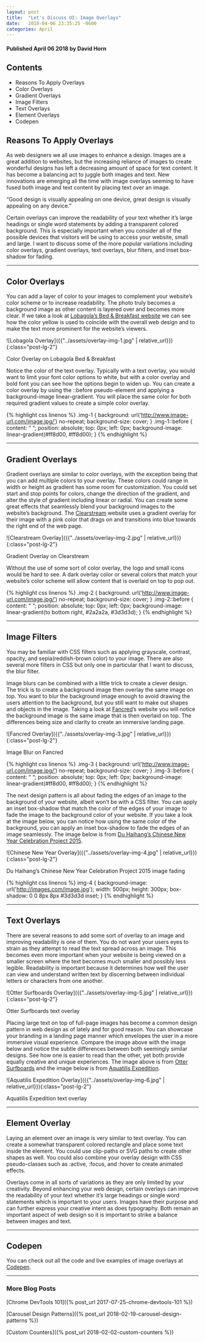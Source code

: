 ```yaml
---
layout: post
title:  "Let's Discuss UI: Image Overlays"
date:   2018-04-06 23:35:25 -0600
categories: April
---
```



#### Published April 06 2018 by David Horn


## Contents
* Reasons To Apply Overlays
* Color Overlays
* Gradient Overlays
* Image Filters
* Text Overlays
* Element Overlays
* Codepen


## Reasons To Apply Overlays
As web designers we all use images to enhance a design. Images are a great addition to websites, but the increasing reliance of images to create wonderful designs has left a decreasing amount of space for text content. It has become a balancing act to juggle both images and text. New innovations are emerging all the time with image overlays seeming to have fused both image and text content by placing text over an image.

<div class="text-center blog-quote">
“Good design is visually appealing on one device, great design is visually appealing on any device.”
</div>

Certain overlays can improve the readability of your text whether it’s large headings or single word statements by adding a transparent colored background. This is especially important when you consider all of the possible devices that visitors will be using to access your website, small and large. I want to discuss some of the more popular variations including color overlays, gradient overlays, text overlays, blur filters, and inset box-shadow for fading.

****

## Color Overlays
You can add a layer of color to your images to complement your website’s color scheme or to increase readability. The photo truly becomes a background image as other content is layered over and becomes more clear. If we take a look at [Lobagola’s Bed & Breakfast website](http://www.lobagola.com) we can see how the color yellow is used to coincide with the overall web design and to make the text more prominent for the website’s viewers. 

![Lobagola Overlay]({{"../assets/overlay-img-1.jpg" | relative_url}}){:class="post-lg-2"}
<div class="text-center blog-caption">
Color Overlay on Lobagola Bed & Breakfast
</div>

Notice the color of the text overlay. Typically with a text overlay, you would want to limit your font color options to white, but with a color overlay and bold font you can see how the options begin to widen up. You can create a color overlay by using the ::before pseudo-element and applying a background-image linear-gradient. You will place the same color for both required gradient values to create a simple color overlay.

{% highlight css linenos %}
.img-1 {
   background: url(‘http://www.image-url.com/image.jpg/’) no-repeat;
   background-size: cover;
}
.img-1::before {
   content: “ “;
   position: absolute;
   top: 0px;
   left: 0px;
   background-image: linear-gradient(#ff8d00, #ff8d00);
}
{% endhighlight %}

****

## Gradient Overlays
Gradient overlays are similar to color overlays, with the exception being that you can add multiple colors to your overlay. These colors could range in width or height as gradient has some room for customization. You could set start and stop points for colors, change the direction of the gradient, and alter the style of gradient including linear or radial. You can create some great effects that seamlessly blend your background images to the website’s background. The [Clearstream](http://www.clearstream.tv/) website uses a gradient overlay for their image with a pink color that drags on and transitions into blue towards the right end of the web page.

![Clearstream Overlay]({{"../assets/overlay-img-2.jpg" | relative_url}}){:class="post-lg-2"}
<div class="text-center blog-caption">
Gradient Overlay on Clearstream
</div>

Without the use of some sort of color overlay, the logo and small icons would be hard to see. A dark overlay color or several colors that match your website’s color scheme will allow content that is overlaid on top to pop out. 

{% highlight css linenos %}
.img-2 {
   background: url(‘http://www.image-url.com/image.jpg/’) no-repeat;
   background-size: cover;
}
.img-2::before {
   content: “ “;
   position: absolute;
   top: 0px;
   left: 0px;
   background-image: linear-gradient(to bottom right, #2a2a2a, #3d3d3d);
}
{% endhighlight %}


****

## Image Filters
You may be familiar with CSS filters such as applying grayscale, contrast, opacity, and sepia(reddish-brown color) to your image. There are also several more filters in CSS but only one in particular that I want to discuss, the blur filter.

Image blurs can be combined with a little trick to create a clever design. The trick is to create a background image then overlay the same image on top. You want to blur the background image enough to avoid drawing the users attention to the background, but you still want to make out shapes and objects in the image. Taking a look at [Fancred](http://fancred.com)’s website you will notice the background image is the same image that is then overlaid on top. The differences being size and clarity to create an immersive landing page.

![Fancred Overlay]({{"../assets/overlay-img-3.jpg" | relative_url}}){:class="post-lg-2"}
<div class="text-center blog-caption">
Image Blur on Fancred
</div>

{% highlight css linenos %}
.img-3 {
   background: url(‘http://www.image-url.com/image.jpg/’) no-repeat;
   background-size: cover;
}
.img-3::before {
   content: “ “;
   position: absolute;
   top: 0px;
   left: 0px;
   background-image: linear-gradient(#ff8d00, #ff8d00);
}
{% endhighlight %}

The next design pattern is all about fading the edges of an image to the background of your website, albeit won’t be with a CSS filter. You can apply an inset box-shadow that match the color of the edges of your image to fade the image to the background color of your website. If you take a look at the image below, you can notice how using the same color of the background, you can apply an inset box-shadow to fade the edges of an image seamlessly. The image below is from [Du Haihang’s Chinese New Year Celebration Project 2015](https://thefwa.com/cases/celebrating-chinese-new-year-2015).

![Chinese New Year Overlay]({{"../assets/overlay-img-4.jpg" | relative_url}}){:class="post-lg-2"}
<div class="text-center blog-caption">
Du Haihang’s Chinese New Year Celebration Project 2015 image fading
</div>

{% highlight css linenos %}
img-4 {
    background-image: url('http://images.com/image.jpg');
    width: 500px;
    height: 300px;
    box-shadow: 0 0 8px 8px #3d3d3d inset;
}
{% endhighlight %}

****

## Text Overlays 
There are several reasons to add some sort of overlay to an image and improving readability is one of them. You do not want your users eyes to strain as they attempt to read the text spread across an image. This becomes even more important when your website is being viewed on a smaller screen where the text becomes much smaller and possibly less legible. Readability is important because it determines how well the user can view and understand written text by discerning between individual letters or characters from one another. 

![Otter Surfboards Overlay]({{"../assets/overlay-img-5.jpg" | relative_url}}){:class="post-lg-2"}
<div class="text-center blog-caption">
Otter Surfboards text overlay
</div>

Placing large text on top of full-page images has become a common design pattern in web design as of lately and for good reason. You can showcase your branding in a landing page manner which envelopes the user in a more immersive visual experience. Compare the image above with the image below and notice the subtle differences between both seemingly similar designs. See how one is easier to read than the other, yet both provide equally creative and unique experiences. The image above is from [Otter Surfboards](https://ottersurfboards.co.uk/) and the image below is from [Aquatilis Expedition](https://www.awwwards.com/sites/aquatilis-expedition).

![Aquatilis Expedition Overlay]({{"../assets/overlay-img-6.jpg" | relative_url}}){:class="post-lg-2"}
<div class="text-center blog-caption">
Aquatilis Expedition text overlay 
</div>

****

## Element Overlay
Laying an element over an image is very similar to text overlay. You can create a somewhat transparent colored rectangle and place some text inside the element. You could use clip-paths or SVG paths to create other shapes as well. You could also combine your overlay design with CSS pseudo-classes such as :active, :focus, and :hover to create animated effects. 

Overlays come in all sorts of variations as they are only limited by your creativity. Beyond enhancing your web design, certain overlays can improve the readability of your text whether it’s large headings or single word statements which is important to your users. Images have their purpose and can further express your creative intent as does typography. Both remain an important aspect of web design so it is important to strike a balance between images and text. 

****

## Codepen
You can check out all the code and live examples of image overlays at [Codepen](https://codepen.io/davidh6164/).

****

### More Blog Posts
[Chrome DevTools 101]({% post_url 2017-07-25-chrome-devtools-101 %})

[Carousel Design Patterns]({% post_url 2018-02-19-carousel-design-patterns %})

[Custom Counters]({% post_url 2018-02-02-custom-counters %})